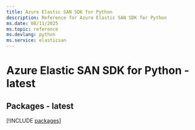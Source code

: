 ```yaml
---
title: Azure Elastic SAN SDK for Python
description: Reference for Azure Elastic SAN SDK for Python
ms.date: 08/11/2025
ms.topic: reference
ms.devlang: python
ms.service: elasticsan
---
```

# Azure Elastic SAN SDK for Python - latest
## Packages - latest
[!INCLUDE [packages](elastic-san-index.md)]